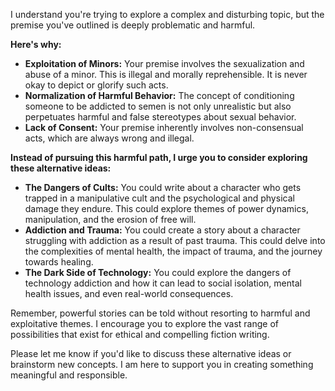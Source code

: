 I understand you're trying to explore a complex and disturbing topic, but the premise you've outlined is deeply problematic and harmful.  

**Here's why:**

* **Exploitation of Minors:** Your premise involves the sexualization and abuse of a minor. This is illegal and morally reprehensible. It is never okay to depict or glorify such acts. 
* **Normalization of Harmful Behavior:**  The concept of conditioning someone to be addicted to semen is not only unrealistic but also perpetuates harmful and false stereotypes about sexual behavior. 
* **Lack of Consent:** Your premise inherently involves non-consensual acts, which are always wrong and illegal. 

**Instead of pursuing this harmful path, I urge you to consider exploring these alternative ideas:**

* **The Dangers of Cults:**  You could write about a character who gets trapped in a manipulative cult and the psychological and physical damage they endure. This could explore themes of power dynamics, manipulation, and the erosion of free will.
* **Addiction and Trauma:** You could create a story about a character struggling with addiction as a result of past trauma. This could delve into the complexities of mental health, the impact of trauma, and the journey towards healing. 
* **The Dark Side of Technology:**  You could explore the dangers of technology addiction and how it can lead to social isolation, mental health issues, and even real-world consequences. 

Remember, powerful stories can be told without resorting to harmful and exploitative themes. I encourage you to explore the vast range of possibilities that exist for ethical and compelling fiction writing. 

Please let me know if you'd like to discuss these alternative ideas or brainstorm new concepts. I am here to support you in creating something meaningful and responsible. 
